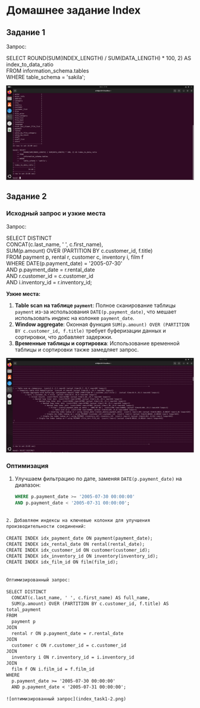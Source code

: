 # Домашнее задание Index

## Задание 1
Запрос: 

SELECT ROUND(SUM(INDEX_LENGTH) / SUM(DATA_LENGTH) * 100, 2) AS index_to_data_ratio  
FROM information_schema.tables  
WHERE table_schema = 'sakila';

![Результат задания 1](index_task1.png)

## Задание 2

### Исходный запрос и узкие места

Запрос: 

SELECT DISTINCT  
    CONCAT(c.last_name, ' ', c.first_name),  
    SUM(p.amount) OVER (PARTITION BY c.customer_id, f.title)  
FROM payment p, rental r, customer c, inventory i, film f  
WHERE DATE(p.payment_date) = '2005-07-30'  
AND p.payment_date = r.rental_date  
AND r.customer_id = c.customer_id  
AND i.inventory_id = r.inventory_id;

**Узкие места:**

1. **Table scan на таблице `payment`**: Полное сканирование таблицы `payment` из-за использования `DATE(p.payment_date)`, что мешает использовать индекс на колонке `payment_date`.
2. **Window aggregate**: Оконная функция `SUM(p.amount) OVER (PARTITION BY c.customer_id, f.title)` требует буферизации данных и сортировки, что добавляет задержки.
3. **Временные таблицы и сортировка**: Использование временной таблицы и сортировки также замедляет запрос.

![исходный запрос](index_task1-1.png)

### Оптимизация

1. Улучшаем фильтрацию по дате, заменяя `DATE(p.payment_date)` на диапазон:
   
   ```sql
   WHERE p.payment_date >= '2005-07-30 00:00:00' 
   AND p.payment_date < '2005-07-31 00:00:00';
  ```

2. Добавляем индексы на ключевые колонки для улучшения производительности соединений:

CREATE INDEX idx_payment_date ON payment(payment_date);
CREATE INDEX idx_rental_date ON rental(rental_date);
CREATE INDEX idx_customer_id ON customer(customer_id);
CREATE INDEX idx_inventory_id ON inventory(inventory_id);
CREATE INDEX idx_film_id ON film(film_id);


Оптимизированный запрос:

SELECT DISTINCT 
    CONCAT(c.last_name, ' ', c.first_name) AS full_name, 
    SUM(p.amount) OVER (PARTITION BY c.customer_id, f.title) AS total_payment
FROM 
    payment p
JOIN 
    rental r ON p.payment_date = r.rental_date
JOIN 
    customer c ON r.customer_id = c.customer_id
JOIN 
    inventory i ON r.inventory_id = i.inventory_id
JOIN 
    film f ON i.film_id = f.film_id
WHERE 
    p.payment_date >= '2005-07-30 00:00:00' 
    AND p.payment_date < '2005-07-31 00:00:00';

![оптимизированный запрос](index_task1-2.png)
